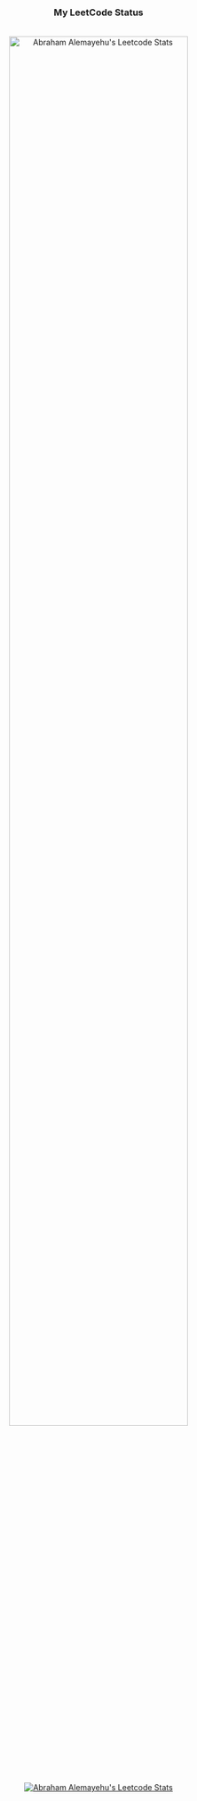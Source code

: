 <div align="center">
  <h3 align="center">My LeetCode Status</h3>
</div>
<br />

<div align="center">
    <a href="https://leetcode.com/aaabrsh/">
         <img style="width: 80%" src="https://leetcode-stats-six.vercel.app/?username=aaabrsh&theme=dark" alt="Abraham Alemayehu's Leetcode Stats">
    </a>
</div>

<br />

<div align="center">
    <a href="https://leetcode.com/aaabrsh/">
        <img style="min-width: 50%; max-width: 100%;" src="https://leetcode-badge-showcase.vercel.app/api?username=aaabrsh&theme=dark" alt="Abraham Alemayehu's Leetcode Stats">
    </a>
</div>
